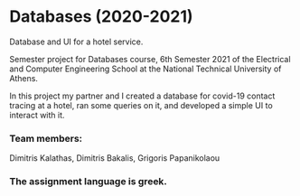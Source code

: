 # Databases (2020-2021)

Database and UI for a hotel service.

Semester project for Databases course, 6th Semester 2021 of the Electrical and Computer Engineering School at the National Technical University of Athens.

In this project my partner and I created a database for covid-19 contact tracing at a hotel, ran some queries on it, and developed a simple UI to interact with it.

### Team members:

Dimitris Kalathas, Dimitris Bakalis, Grigoris Papanikolaou

### The assignment language is greek.
